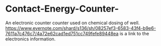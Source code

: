 # Contact-Energy-Counter-
An electronic counter
counter used on chemical dosing of well.
https://www.evernote.com/shard/s136/sh/08257ef3-6583-43f4-b9e6-7611a7c476c7/4a72e62cad1ed751cc749fefe89448ea
is a link to the electronics information.
